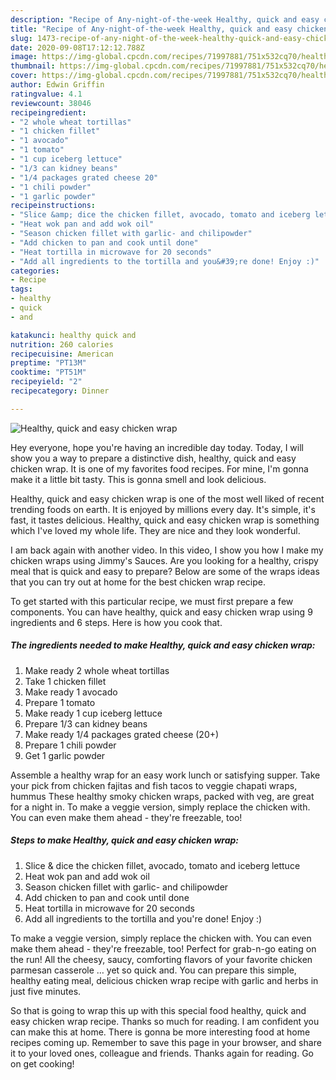 ```yaml
---
description: "Recipe of Any-night-of-the-week Healthy, quick and easy chicken wrap"
title: "Recipe of Any-night-of-the-week Healthy, quick and easy chicken wrap"
slug: 1473-recipe-of-any-night-of-the-week-healthy-quick-and-easy-chicken-wrap
date: 2020-09-08T17:12:12.788Z
image: https://img-global.cpcdn.com/recipes/71997881/751x532cq70/healthy-quick-and-easy-chicken-wrap-recipe-main-photo.jpg
thumbnail: https://img-global.cpcdn.com/recipes/71997881/751x532cq70/healthy-quick-and-easy-chicken-wrap-recipe-main-photo.jpg
cover: https://img-global.cpcdn.com/recipes/71997881/751x532cq70/healthy-quick-and-easy-chicken-wrap-recipe-main-photo.jpg
author: Edwin Griffin
ratingvalue: 4.1
reviewcount: 38046
recipeingredient:
- "2 whole wheat tortillas"
- "1 chicken fillet"
- "1 avocado"
- "1 tomato"
- "1 cup iceberg lettuce"
- "1/3 can kidney beans"
- "1/4 packages grated cheese 20"
- "1 chili powder"
- "1 garlic powder"
recipeinstructions:
- "Slice &amp; dice the chicken fillet, avocado, tomato and iceberg lettuce"
- "Heat wok pan and add wok oil"
- "Season chicken fillet with garlic- and chilipowder"
- "Add chicken to pan and cook until done"
- "Heat tortilla in microwave for 20 seconds"
- "Add all ingredients to the tortilla and you&#39;re done! Enjoy :)"
categories:
- Recipe
tags:
- healthy
- quick
- and

katakunci: healthy quick and 
nutrition: 260 calories
recipecuisine: American
preptime: "PT13M"
cooktime: "PT51M"
recipeyield: "2"
recipecategory: Dinner

---
```



![Healthy, quick and easy chicken wrap](https://img-global.cpcdn.com/recipes/71997881/751x532cq70/healthy-quick-and-easy-chicken-wrap-recipe-main-photo.jpg)

Hey everyone, hope you're having an incredible day today. Today, I will show you a way to prepare a distinctive dish, healthy, quick and easy chicken wrap. It is one of my favorites food recipes. For mine, I'm gonna make it a little bit tasty. This is gonna smell and look delicious.

Healthy, quick and easy chicken wrap is one of the most well liked of recent trending foods on earth. It is enjoyed by millions every day. It's simple, it's fast, it tastes delicious. Healthy, quick and easy chicken wrap is something which I've loved my whole life. They are nice and they look wonderful.

I am back again with another video. In this video, I show you how I make my chicken wraps using Jimmy&#39;s Sauces. Are you looking for a healthy, crispy meal that is quick and easy to prepare? Below are some of the wraps ideas that you can try out at home for the best chicken wrap recipe.


To get started with this particular recipe, we must first prepare a few components. You can have healthy, quick and easy chicken wrap using 9 ingredients and 6 steps. Here is how you cook that.

<!--inarticleads1-->

##### The ingredients needed to make Healthy, quick and easy chicken wrap:

1. Make ready 2 whole wheat tortillas
1. Take 1 chicken fillet
1. Make ready 1 avocado
1. Prepare 1 tomato
1. Make ready 1 cup iceberg lettuce
1. Prepare 1/3 can kidney beans
1. Make ready 1/4 packages grated cheese (20+)
1. Prepare 1 chili powder
1. Get 1 garlic powder


Assemble a healthy wrap for an easy work lunch or satisfying supper. Take your pick from chicken fajitas and fish tacos to veggie chapati wraps, hummus These healthy smoky chicken wraps, packed with veg, are great for a night in. To make a veggie version, simply replace the chicken with. You can even make them ahead - they&#39;re freezable, too! 

<!--inarticleads2-->

##### Steps to make Healthy, quick and easy chicken wrap:

1. Slice &amp; dice the chicken fillet, avocado, tomato and iceberg lettuce
1. Heat wok pan and add wok oil
1. Season chicken fillet with garlic- and chilipowder
1. Add chicken to pan and cook until done
1. Heat tortilla in microwave for 20 seconds
1. Add all ingredients to the tortilla and you&#39;re done! Enjoy :)


To make a veggie version, simply replace the chicken with. You can even make them ahead - they&#39;re freezable, too! Perfect for grab-n-go eating on the run! All the cheesy, saucy, comforting flavors of your favorite chicken parmesan casserole … yet so quick and. You can prepare this simple, healthy eating meal, delicious chicken wrap recipe with garlic and herbs in just five minutes. 

So that is going to wrap this up with this special food healthy, quick and easy chicken wrap recipe. Thanks so much for reading. I am confident you can make this at home. There is gonna be more interesting food at home recipes coming up. Remember to save this page in your browser, and share it to your loved ones, colleague and friends. Thanks again for reading. Go on get cooking!

